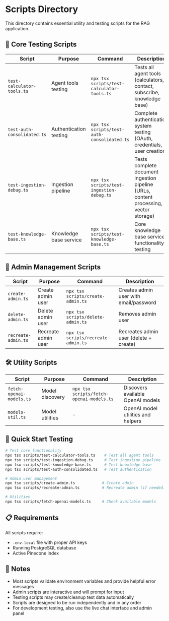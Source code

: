 # Scripts Directory

This directory contains essential utility and testing scripts for the RAG application.

## 🧪 Core Testing Scripts

| Script | Purpose | Command | Description |
|--------|---------|---------|-------------|
| `test-calculator-tools.ts` | Agent tools testing | `npx tsx scripts/test-calculator-tools.ts` | Tests all agent tools (calculators, contact, subscribe, knowledge base) |
| `test-auth-consolidated.ts` | Authentication testing | `npx tsx scripts/test-auth-consolidated.ts` | Complete authentication system testing (OAuth, credentials, user creation) |
| `test-ingestion-debug.ts` | Ingestion pipeline | `npx tsx scripts/test-ingestion-debug.ts` | Tests complete document ingestion pipeline (URLs, content processing, vector storage) |
| `test-knowledge-base.ts` | Knowledge base service | `npx tsx scripts/test-knowledge-base.ts` | Core knowledge base service functionality testing |

## 👥 Admin Management Scripts

| Script | Purpose | Command | Description |
|--------|---------|---------|-------------|
| `create-admin.ts` | Create admin user | `npx tsx scripts/create-admin.ts` | Creates admin user with email/password |
| `delete-admin.ts` | Delete admin user | `npx tsx scripts/delete-admin.ts` | Removes admin user |
| `recreate-admin.ts` | Recreate admin user | `npx tsx scripts/recreate-admin.ts` | Recreates admin user (delete + create) |

## 🛠️ Utility Scripts

| Script | Purpose | Command | Description |
|--------|---------|---------|-------------|
| `fetch-openai-models.ts` | Model discovery | `npx tsx scripts/fetch-openai-models.ts` | Discovers available OpenAI models |
| `models-util.ts` | Model utilities | - | OpenAI model utilities and helpers |

## 🚀 Quick Start Testing

```bash
# Test core functionality
npx tsx scripts/test-calculator-tools.ts    # Test all agent tools
npx tsx scripts/test-ingestion-debug.ts     # Test ingestion pipeline  
npx tsx scripts/test-knowledge-base.ts      # Test knowledge base
npx tsx scripts/test-auth-consolidated.ts   # Test authentication

# Admin user management
npx tsx scripts/create-admin.ts            # Create admin
npx tsx scripts/recreate-admin.ts          # Recreate admin (if needed)

# Utilities
npx tsx scripts/fetch-openai-models.ts     # Check available models
```

## 📋 Requirements

All scripts require:
- `.env.local` file with proper API keys
- Running PostgreSQL database  
- Active Pinecone index

## 📝 Notes

- Most scripts validate environment variables and provide helpful error messages
- Admin scripts are interactive and will prompt for input
- Testing scripts may create/cleanup test data automatically
- Scripts are designed to be run independently and in any order
- For development testing, also use the live chat interface and admin panel